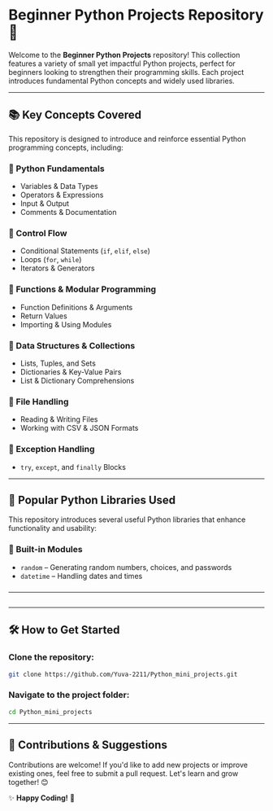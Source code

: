 # Beginner Python Projects Repository 🚀

Welcome to the **Beginner Python Projects** repository! This collection features a variety of small yet impactful Python projects, perfect for beginners looking to strengthen their programming skills. Each project introduces fundamental Python concepts and widely used libraries.

---

## 📚 Key Concepts Covered

This repository is designed to introduce and reinforce essential Python programming concepts, including:

### 🔹 Python Fundamentals

- Variables & Data Types
- Operators & Expressions
- Input & Output
- Comments & Documentation

### 🔹 Control Flow

- Conditional Statements (`if`, `elif`, `else`)
- Loops (`for`, `while`)
- Iterators & Generators

### 🔹 Functions & Modular Programming

- Function Definitions & Arguments
- Return Values
- Importing & Using Modules

### 🔹 Data Structures & Collections

- Lists, Tuples, and Sets
- Dictionaries & Key-Value Pairs
- List & Dictionary Comprehensions

### 🔹 File Handling

- Reading & Writing Files
- Working with CSV & JSON Formats

### 🔹 Exception Handling

- `try`, `except`, and `finally` Blocks

---

## 🔧 Popular Python Libraries Used

This repository introduces several useful Python libraries that enhance functionality and usability:

### 🔹 Built-in Modules

- `random` – Generating random numbers, choices, and passwords
- `datetime` – Handling dates and times

###

---

##

---

## 🛠 How to Get Started

### Clone the repository:

```bash
git clone https://github.com/Yuva-2211/Python_mini_projects.git
```

### Navigate to the project folder:

```bash
cd Python_mini_projects
```

---

## 🤝 Contributions & Suggestions

Contributions are welcome! If you'd like to add new projects or improve existing ones, feel free to submit a pull request. Let's learn and grow together! 😊

✨ **Happy Coding!** 🚀

